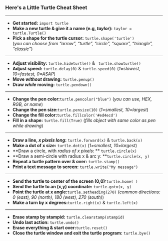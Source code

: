### Here's a Little Turtle Cheat Sheet
________________________________________________



-  **Get started:**   `import turtle`
-  **Make a new turtle & give it a name (e.g, _taylor_):**  `taylor = turtle.Turtle()`
-  **Pick a shape for the turtle cursor:**   `turtle.shape('turtle')`   
  (_you can choose from  “arrow”, “turtle”, “circle”, “square”, “triangle”, “classic”_)
_____________________________________________________
-  **Adjust visibility:**  `turtle.hideturtle()` & ` turtle.showturtle()`
-  **Adjust speed:**  `turtle.delay(0)` & `turtle.speed(0)` (_1=slowest, 10=fastest, 0=ASAP_)
-  **Move _without_ drawing:**  `turtle.penup()`
-  **Draw _while_ moving:**  `turtle.pendown()`
_____________________________________________________
-  **Change the pen color:**`turtle.pencolor("blue")` (_you can use, HEX, RGB, or name_)
-  **Change the pen size:**`turtle.pensize(10)` (_1=smallest, 10=largest_)
-  **Change the fill color:**`turtle.fillcolor('#ed4ecd')`
-  **Fill in a shape:** `turtle.fill(True)` (_fills object with same color as pen while drawing_)
______________________________________________________
-  **Draw a line, _x pixels long_:** `turtle.forward(x)` & `turtle.back(x)`
-  **Make a dot of x size:** `turtle.dot(x)` (_1=smallest, 10=largest_)
-  **Draw a circle, with _radius of x pixels_: **  `turtle.circle(x)`
-  **Draw a semi-circle with radius x & arc y: **`turtle.circle(x, y)`  
-  **Repeat a turtle pattern over & over:** `turtle.stamp()`
-  **Print a text message to screen:** `turtle.write("My message")`
_______________________________________________________
-  **Send the turtle to center of the screen (0,0):**`turtle.home( )`
-  **Send the turtle to an (x,y) coordinate:** `turtle.goto(x, y)`
-  **Point the turtle at x angle:**`turtle.setheading(270)`
   (_common directions: 0 (east), 90 (north), 180 (west), 270 (south)_)
-  **Make a turn by x degrees:**`turtle.right(x)` & `turtle.left(x)`
________________________________________________________
-  **Erase stamp by stampid:** `turtle.clearstamp(stampid)`
-  **Undo last action:** `turtle.undo()`
-  **Erase everything & start over:**`turtle.reset()`
-  **Close the turtle window and exit the turtle program:** `turtle.bye()`
